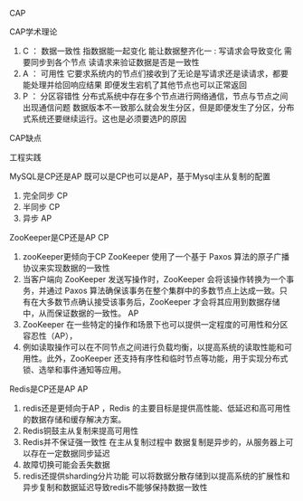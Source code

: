 
CAP

CAP学术理论 
1. C ： 数据一致性 指数据能一起变化 能让数据整齐化一 : 写请求会导致变化 需要同步到各个节点 读请求来验证数据是否是一致性
2. A ： 可用性    它要求系统内的节点们接收到了无论是写请求还是读请求，都要能处理并给回响应结果 即便发生宕机了其他节点也可以正常返回
3. P ： 分区容错性 分布式系统中存在多个节点进行网络通信，节点与节点之间出现通信问题 数据版本不一致那么就会发生分区，但是即便发生了分区，分布式系统还要继续运行。这也是必须要选P的原因

CAP缺点

工程实践

MySQL是CP还是AP
既可以是CP也可以是AP，基于Mysql主从复制的配置
1. 完全同步 CP
2. 半同步   CP
3. 异步     AP

ZooKeeper是CP还是AP
CP
1. zooKeeper更倾向于CP   ZooKeeper 使用了一个基于 Paxos 算法的原子广播协议来实现数据的一致性
2. 当客户端向 ZooKeeper 发送写操作时，ZooKeeper 会将该操作转换为一个事务，并通过 Paxos 算法确保该事务在整个集群中的多数节点上达成一致。只有在大多数节点确认接受该事务后，ZooKeeper 才会将其应用到数据存储中，从而保证数据的一致性。
AP 
1. ZooKeeper 在一些特定的操作和场景下也可以提供一定程度的可用性和分区容忍性（AP），
2. 例如读取操作可以在不同节点之间进行负载均衡，以提高系统的读取性能和可用性。此外，ZooKeeper 还支持有序性和临时节点等功能，用于实现分布式锁、选举和事件通知等应用。

Redis是CP还是AP
AP 
1. redis还是更倾向于AP ，Redis 的主要目标是提供高性能、低延迟和高可用性的数据存储和缓存解决方案。
2. Redis铜鼓主从复制来提高可用性
3. Redis并不保证强一致性 在主从复制过程中 数据复制是异步的，从服务器上可以存在一定数据同步延迟 
4. 故障切换可能会丢失数据
5. redis还提供sharding分片功能 可以将数据分散存储到以提高系统的扩展性和
异步复制和数据延迟导致redis不能够保持数据一致性
